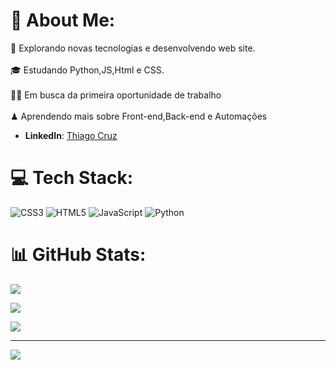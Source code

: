 # 📝 About Me:
👾 Explorando novas tecnologias e desenvolvendo web site.<br><br>🎓 Estudando Python,JS,Html e CSS.<br><br>🧙🏼 Em busca da primeira oportunidade de trabalho<br><br>♟ Aprendendo mais sobre Front-end,Back-end e Automações

- **LinkedIn**: [Thiago Cruz](https://www.linkedin.com/in/thiago-cruz-403212270/)

# 💻 Tech Stack:
![CSS3](https://img.shields.io/badge/css3-%231572B6.svg?style=for-the-badge&logo=css3&logoColor=white) ![HTML5](https://img.shields.io/badge/html5-%23E34F26.svg?style=for-the-badge&logo=html5&logoColor=white) ![JavaScript](https://img.shields.io/badge/javascript-%23323330.svg?style=for-the-badge&logo=javascript&logoColor=%23F7DF1E) ![Python](https://img.shields.io/badge/python-3670A0?style=for-the-badge&logo=python&logoColor=ffdd54)

# 📊 GitHub Stats:

![](https://github-readme-stats.vercel.app/api?username=ThiagoCruz00&theme=dark&hide_border=false&include_all_commits=false&count_private=false)

![](https://github-readme-streak-stats.herokuapp.com/?user=ThiagoCruz00&theme=dark&hide_border=false)<br/>

![](https://github-readme-stats.vercel.app/api/top-langs/?username=ThiagoCruz00&theme=dark&hide_border=false&include_all_commits=false&count_private=false&layout=compact)

--- 



[![](https://visitcount.itsvg.in/api?id=ThiagoCruz00&icon=0&color=0)](https://visitcount.itsvg.in)


<!-- Proudly created with GPRM ( https://gprm.itsvg.in ) -->
